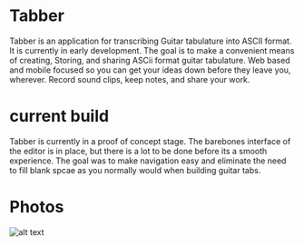 # Tabber
Tabber is an application for transcribing Guitar tabulature into ASCII format. It is currently in early development.
The goal is to make a convenient means of creating, Storing, and sharing ASCii format guitar tabulature. Web based and mobile focused so you can get your ideas down before they leave you, wherever. Record sound clips, keep notes, and share your work.

# current build
Tabber is currently in a proof of concept stage. The barebones interface of the editor is in place, but there is a lot to
be done before its a smooth experience.
The goal was to make navigation easy and eliminate the need to fill blank spcae as you normally would when building guitar tabs.

# Photos
![alt text](ReadMeImages)
